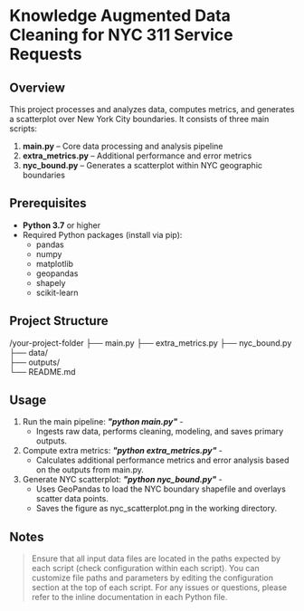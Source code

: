 # Knowledge Augmented Data Cleaning for NYC 311 Service Requests

## Overview

This project processes and analyzes data, computes metrics, and generates a scatterplot over New York City boundaries. It consists of three main scripts:

1. **main.py** – Core data processing and analysis pipeline  
2. **extra_metrics.py** – Additional performance and error metrics  
3. **nyc_bound.py** – Generates a scatterplot within NYC geographic boundaries  

## Prerequisites

- **Python 3.7** or higher  
- Required Python packages (install via pip):  
  - pandas  
  - numpy  
  - matplotlib  
  - geopandas  
  - shapely  
  - scikit-learn  

## Project Structure
/your-project-folder
├── main.py
├── extra_metrics.py
├── nyc_bound.py
├── data/         
├── outputs/           
└── README.md

## Usage
1. Run the main pipeline: ***"python main.py"*** -
   - Ingests raw data, performs cleaning, modeling, and saves primary outputs.
2. Compute extra metrics: ***"python extra_metrics.py"*** -
   - Calculates additional performance metrics and error analysis based on the outputs from main.py.
3. Generate NYC scatterplot: ***"python nyc_bound.py"*** -
   - Uses GeoPandas to load the NYC boundary shapefile and overlays scatter data points.
   - Saves the figure as nyc_scatterplot.png in the working directory.

## Notes
> Ensure that all input data files are located in the paths expected by each script (check configuration within each script).
> You can customize file paths and parameters by editing the configuration section at the top of each script.
> For any issues or questions, please refer to the inline documentation in each Python file.
